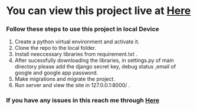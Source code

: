 <h1> You can view this project live at <span><a href="https://himalayakart.onrender.com/">Here</a></span> </h1>

<h3>Follow these steps to use this project in local Device</h3>

1) Create a python virtual environment and activate it.
2) Clone the repo to the local folder.
3) Install neeccessary libraries from requirement.txt .
4) After sucessfully downloading the libraries, in settings.py of main directory please add the django secret key, debug status ,email of google and google app password.
5) Make migrations and migrate the project.
6) Run server and view the site in 127.0.0.1:8000/ .

<h3>If you have any issues in this reach me through <span><a href="https://samyamsapkota.com.np">Here</span></h3>
